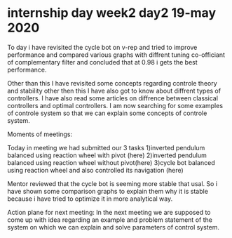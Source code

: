 # internship day week2 day2 19-may 2020

To day i have revisited the cycle bot on v-rep and tried to improve performance and compared various graphs with diffrent tuning co-officiant of complementary filter and concluded that at 0.98 i gets the best performance.

Other than this I have revisited some concepts regarding controle theory and stability other then this I have also got to know about diffrent types of controllers. I have also read some articles on diffrence between classical controllers and optimal controllers. I am  now searching for some examples of controle system so that we can explain some concepts of controle system.

Moments of meetings:

Today in meeting we had submitted our 3 tasks 
1)inverted pendulum balanced using reaction wheel with pivot (here)
2)inverted pendulum balanced using reaction wheel without pivot(here)
3)cycle bot balanced using reaction wheel and also controlled its navigation (here)

Mentor reviewed that the cycle bot is seeming more stable that usal.
So i have shown some comparison graphs to explain them why it is stable because i have tried to optimize it in more analytical way.

Action plane for next meeting:
In the next meeting we are supposed to come up with idea regarding an example and problem statement of the system on which we can explain and solve parameters of control system.
